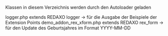 ﻿Klassen in diesem Verzeichnis werden durch den Autoloader geladen

logger.php extends REDAXO logger -> für die Ausgabe der Beispiele der Extension Points
demo_addon_rex_xform.php extends REDAXO rex_form -> für den Update des Geburtsjahres im Format YYYY-MM-DD
